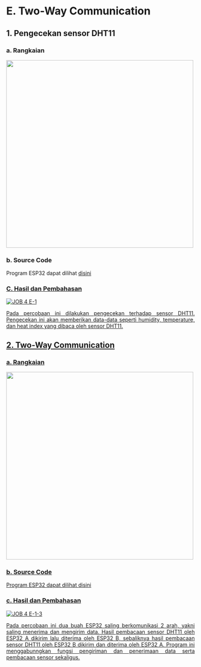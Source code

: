 # E. Two-Way Communication

## 1. Pengecekan sensor DHT11

### a. Rangkaian

<img src="https://github.com/brianrahma/system-embedded/assets/82065700/5d566ac5-972f-4f71-a616-6293307b34d3" width="500">

### b. Source Code
Program ESP32 dapat dilihat <a href="https://github.com/brianrahma/system-embedded/blob/master/jobsheet%202.1/e.%20Two-Way%20Communication/1.%20program%20contoh%20pengecekan%20sensor%20DHT11/2_unit_ESP32_dan_2_unit_sensor_DHT11.ino">disini

### C. Hasil dan Pembahasan

![JOB 4 E-1](https://github.com/brianrahma/system-embedded/assets/82065700/db2e7688-5518-4f1d-8db0-ad185bca5071)

<p align="justify">Pada percobaan ini dilakukan pengecekan terhadap sensor DHT11. Pengecekan ini akan memberikan data-data seperti humidity, temperature, dan heat index yang dibaca oleh sensor DHT11.

## 2. Two-Way Communication
### a. Rangkaian

<img src="https://github.com/brianrahma/system-embedded/assets/82065700/5d566ac5-972f-4f71-a616-6293307b34d3" width="500">

### b. Source Code
Program ESP32 dapat dilihat <a href="https://github.com/brianrahma/system-embedded/blob/master/jobsheet%202.1/e.%20Two-Way%20Communication/2.%20mengirim%20data%20dht11%20ke%20board%20eps32%20lain/2_unit_ESP32_dan_2_unit_sensor_DHT11_program2.ino">disini

### c. Hasil dan Pembahasan

![JOB 4 E-1-3](https://github.com/brianrahma/system-embedded/assets/82065700/2e498984-795f-4d76-8602-56a14146f47a)

<p align="justify">Pada percobaan ini dua buah ESP32 saling berkomunikasi 2 arah, yakni saling menerima dan mengirim data. Hasil pembacaan sensor DHT11 oleh ESP32 A dikirim lalu diterima oleh ESP32 B, sebaliknya hasil pembacaan sensor DHT11 oleh ESP32 B dikirim dan diterima oleh ESP32 A. Program ini menggabunngkan fungsi pengiriman dan penerimaan data serta pembacaan sensor sekaligus.


